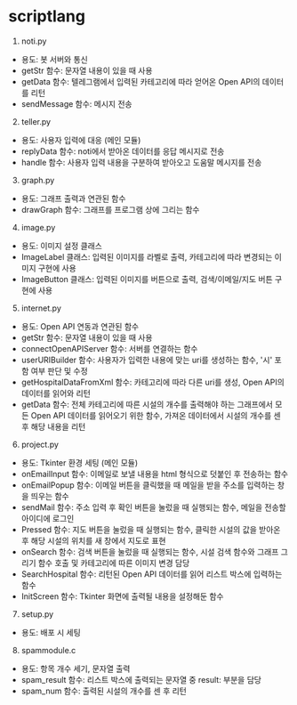 # scriptlang

1. noti.py
- 용도: 봇 서버와 통신
- getStr 함수: 문자열 내용이 있을 때 사용
- getData 함수: 텔레그램에서 입력된 카테고리에 따라 얻어온 Open API의 데이터를 리턴
- sendMessage 함수: 메시지 전송

2. teller.py
- 용도: 사용자 입력에 대응 (메인 모듈)
- replyData 함수: noti에서 받아온 데이터를 응답 메시지로 전송
- handle 함수: 사용자 입력 내용을 구분하여 받아오고 도움말 메시지를 전송

3. graph.py
- 용도: 그래프 출력과 연관된 함수
- drawGraph 함수: 그래프를 프로그램 상에 그리는 함수

4. image.py
- 용도: 이미지 설정 클래스
- ImageLabel 클래스: 입력된 이미지를 라벨로 출력, 카테고리에 따라 변경되는 이미지 구현에 사용
- ImageButton 클래스: 입력된 이미지를 버튼으로 출력, 검색/이메일/지도 버튼 구현에 사용

5. internet.py
- 용도: Open API 연동과 연관된 함수
- getStr 함수: 문자열 내용이 있을 때 사용
- connectOpenAPIServer 함수: 서버를 연결하는 함수
- userURIBuilder 함수: 사용자가 입력한 내용에 맞는 uri를 생성하는 함수, '시' 포함 여부 판단 및 수정
- getHospitalDataFromXml 함수: 카테고리에 따라 다른 uri를 생성, Open API의 데이터를 읽어와 리턴
- getData 함수: 전체 카테고리에 따른 시설의 개수를 출력해야 하는 그래프에서 모든 Open API 데이터를 읽어오기 위한 함수, 가져온 데이터에서 시설의 개수를 센 후 해당 내용을 리턴

6. project.py
- 용도: Tkinter 환경 세팅 (메인 모듈)
- onEmailInput 함수: 이메일로 보낼 내용을 html 형식으로 덧붙인 후 전송하는 함수
- onEmailPopup 함수: 이메일 버튼을 클릭했을 때 메일을 받을 주소를 입력하는 창을 띄우는 함수
- sendMail 함수: 주소 입력 후 확인 버튼을 눌렀을 때 실행되는 함수, 메일을 전송할 아이디에 로그인
- Pressed 함수: 지도 버튼을 눌렀을 때 실행되는 함수, 클릭한 시설의 값을 받아온 후 해당 시설의 위치를 새 창에서 지도로 표현
- onSearch 함수: 검색 버튼을 눌렀을 때 실행되는 함수, 시설 검색 함수와 그래프 그리기 함수 호출 및 카테고리에 따른 이미지 변경 담당
- SearchHospital 함수: 리턴된 Open API 데이터를 읽어 리스트 박스에 입력하는 함수
- InitScreen 함수: Tkinter 화면에 출력될 내용을 설정해둔 함수

7. setup.py
- 용도: 배포 시 세팅

8. spammodule.c
- 용도: 항목 개수 세기, 문자열 출력
- spam_result 함수: 리스트 박스에 출력되는 문자열 중 result: 부분을 담당
- spam_num 함수: 출력된 시설의 개수를 센 후 리턴